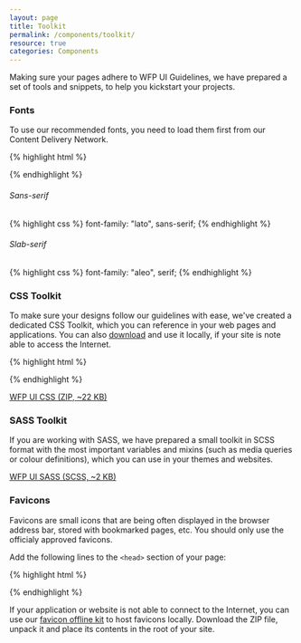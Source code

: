```yaml
---
layout: page
title: Toolkit
permalink: /components/toolkit/
resource: true
categories: Components
---
```


Making sure your pages adhere to WFP UI Guidelines, we have prepared a set of tools and snippets, to help you kickstart your projects.

### Fonts
To use our recommended fonts, you need to load them first from our Content Delivery Network.

{% highlight html %}
<link rel="stylesheet" href="http://cdn.wfp.org/libraries/webfonts/lato/lato.css">
<link rel="stylesheet" href="http://cdn.wfp.org/libraries/webfonts/aleo/aleo.css">
{% endhighlight %}

###### Sans-serif
{% highlight css %}
font-family: "lato", sans-serif;
{% endhighlight %}

###### Slab-serif
{% highlight css %}
font-family: "aleo", serif;
{% endhighlight %}

### CSS Toolkit
To make sure your designs follow our guidelines with ease, we've created a dedicated CSS Toolkit, which you can reference in your web pages and applications. You can also [download]({{site.baseurl}}/assets/css-lib-0.1.0.zip) and use it locally, if your site is note able to access the Internet.

{% highlight html %}
<link href="http://cdn.wfp.org/libraries/wfpui/master/pure/pure-min.css" rel="stylesheet">
<!--[if lte IE 8]>
<link href="http://cdn.wfp.org/libraries/wfpui/master/pure/grids-responsive-old-ie-min.css" rel="stylesheet">
<![endif]-->
<!--[if gt IE 8]><!-->
<link href="http://cdn.wfp.org/libraries/wfpui/master/pure/grids-responsive-min.css" rel="stylesheet">
<!--<![endif]-->
<link href="http://cdn.wfp.org/libraries/wfpui/master/wfpui.min.css" rel="stylesheet">
{% endhighlight %}

<div class="preview plain">
  <p>
    <a class="pure-button" href="{{ site.baseurl }}/assets/css-lib-0.1.0.zip" download>WFP UI CSS (ZIP, ~22 KB)</a>
  </p>
</div>

### SASS Toolkit
If you are working with SASS, we have prepared a small toolkit in SCSS format with the most important variables and mixins (such as media queries or colour definitions), which you can use in your themes and websites.

<div class="preview plain">
  <p>
    <a class="pure-button" href="{{ site.baseurl }}/assets/vars.scss" download>WFP UI SASS (SCSS, ~2 KB)</a>
  </p>
</div>

### Favicons
Favicons are small icons that are being often displayed in the browser address bar, stored with bookmarked pages, etc. You should only use the officialy approved favicons.

Add the following lines to the `<head>` section of your page:

{% highlight html %}
<link rel="apple-touch-icon-precomposed" sizes="152x152" href="http://cdn.wfp.org/apple-touch-icon-152x152-precomposed.png" />
<link rel="apple-touch-icon-precomposed" sizes="144x144" href="http://cdn.wfp.org/apple-touch-icon-144x144-precomposed.png" />
<link rel="apple-touch-icon-precomposed" sizes="120x120" href="http://cdn.wfp.org/apple-touch-icon-120x120-precomposed.png" />
<link rel="apple-touch-icon-precomposed" sizes="114x114" href="http://cdn.wfp.org/apple-touch-icon-114x114-precomposed.png" />
<link rel="apple-touch-icon-precomposed" sizes="76x76" href="http://cdn.wfp.org/apple-touch-icon-76x76-precomposed.png" />
<link rel="apple-touch-icon-precomposed" sizes="72x72" href="http://cdn.wfp.org/apple-touch-icon-72x72-precomposed.png" />
<link rel="apple-touch-icon-precomposed" href="http://cdn.wfp.org/apple-touch-icon-precomposed.png" />
<link rel="shortcut icon" href="http://cdn.wfp.org/favicon.ico" />
{% endhighlight %}

If your application or website is not able to connect to the Internet, you can use our [favicon offline kit]({{site.baseurl}}/assets/favicon.zip) to host favicons locally. Download the ZIP file, unpack it and place its contents in the root of your site.